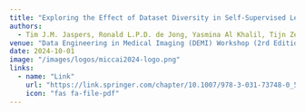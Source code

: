 ```yaml
---
title: "Exploring the Effect of Dataset Diversity in Self-Supervised Learning for Surgical Computer Vision"
authors: 
  - Tim J.M. Jaspers, Ronald L.P.D. de Jong, Yasmina Al Khalil, Tijn Zeelenberg, Carolus H.J. Kusters, Yiping Li, Romy C. van Jaarsveld, Franciscus H.A. Bakker, Jelle P. Ruurda, Willem M. Brinkmann, Peter H.N. de With and Fons van der Sommen
venue: "Data Engineering in Medical Imaging (DEMI) Workshop (2rd Edition) - Satellite Event MICCAI 2024"
date: 2024-10-01
image: "/images/logos/miccai2024-logo.png"
links:
  - name: "Link"
    url: "https://link.springer.com/chapter/10.1007/978-3-031-73748-0_5"
    icon: "fas fa-file-pdf"
---
```

